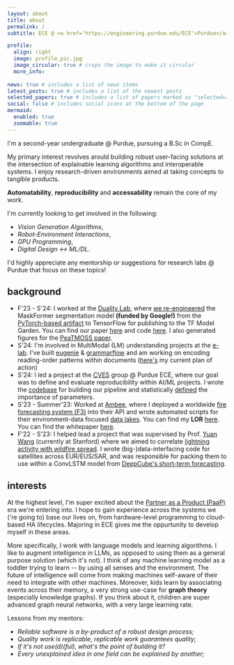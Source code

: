 ```yaml
---
layout: about
title: about
permalink: /
subtitle: ECE @ <a href='https://engineering.purdue.edu/ECE'>Purdue</a> | AI Engineer/Researcher

profile:
  align: right
  image: profile_pic.jpg
  image_circular: true # crops the image to make it circular
  more_info: 
  
news: true # includes a list of news items
latest_posts: true # includes a list of the newest posts
selected_papers: true # includes a list of papers marked as "selected={true}"
social: false # includes social icons at the bottom of the page
mermaid:
  enabled: true
  zoomable: true 
---
```


I'm a second-year undergraduate @ Purdue, pursuing a B.Sc in CompE.

My primary interest revolves arould building robust user-facing solutions at the intersection of explainable learning algorithms and interoperable systems. I enjoy research-driven environments aimed at taking concepts to tangible products. 

<b>Automatability</b>, <b>reproducibility</b> and <b>accessability</b> remain the core of my work. 

I'm currently looking to get involved in the following: 
- *Vision Generation Algorithms*, 
- *Robot-Environment Interactions*, 
- *GPU Programming*, 
- *Digital Design ↔️ ML/DL*. 

I'd highly appreciate any mentorship or suggestions for research labs @ Purdue that focus on these topics!

## background 

* F'23 - S'24: I worked at the [Duality Lab](https://davisjam.github.io/), where [we re-engineered](https://akshathraghav.github.io/projects/maskformer/) the MaskFormer segmentation model **(funded by Google!)** from the [PyTorch-based artifact](https://github.com/facebookresearch/MaskFormer) to TensorFlow for publishing to the TF Model Garden. You can find our paper [here]() and code [here](https://github.com/PurdueDualityLab/tf-maskformer/tree/PR_Draft/models/official/projects/maskformer). I also generated figures for the [PeaTMOSS paper](https://arxiv.org/pdf/2402.00699.pdf).
* S'24: I'm involved in MultiModal (LM) understanding projects at the [e-lab](https://e-lab.github.io/). I've built [eugenie](https://akshathraghav.github.io/projects/eugenie/) & [grammarflow](https://github.com/e-lab/SyntaxShaper/tree/main) and am working on encoding reading-order patterns within documents ([here's](https://drive.google.com/file/d/1x1IE_1NT-UAO7bFtoc_bPNJgqQFA1AXK/view?usp=sharing) my current plan of action)
* S'24: I led a project at the [CVES](https://yhlu.net/research.html) group @ Purdue ECE, where our goal was to define and evaluate reproducibility within AI/ML projects. I wrote the [codebase](https://github.com/AkshathRaghav/RAIS) for building our pipeline and statistically [defined](https://akshathraghav.github.io/projects/rais/) the importance of parameters. 
* S'23 - Summer'23: Worked at [Ambee](https://www.getambee.com/), where I deployed a worldwide [fire forecasting system (F3)](https://akshathraghav.github.io/projects/ambee/) into their API and wrote automated scripts for their environment-data focused [data lakes](https://www.getambee.com/api-documentation). You can find my **LOR** [here](https://akshathraghav.github.io/assets/pdf/AkshathRaghavR_LOR_Ambee.pdf). You can find the whitepaper [here](https://www.researchgate.net/publication/372769364_Time-Driven_Fire_Risk_Forecasting_Leveraging_Historical_Trends_for_Enhanced_Seasonal_Modeling). 
* F'22 - S'23: I helped lead a project that was supervised by Prof. [Yuan Wang](https://wang-lab.stanford.edu/people/yuan-wang) (currently at Stanford) where we aimed to correlate [lightning activity with wildfire spread](https://akshathraghav.github.io/projects/lwl/). I wrote (big-)data-interfacing code for satellites across EUR/EUS/SAR, and was responsible for packing them to use within a ConvLSTM model from [DeepCube's short-term forecasting](https://github.com/DeepCube-org/uc3-public-notebooks/blob/main/3_UC3_DL_models_XAI.ipynb).

## interests

At the highest level, I'm super excited about the [Partner as a Product (PaaP)](https://uxdesign.cc/this-is-the-moment-to-reinvent-your-product-1ee084e38ab1) era we're entering into. I hope to gain experience across the systems we ('re going to) base our lives on, from hardware-level programming to cloud-based HA lifecycles. Majoring in ECE gives me the oppurtunity to develop myself in these areas. 

More specifically, I work with language models and learning algorithms. I like to augment intelligence in LLMs, as opposed to using them as a general purpose solution (which it's not). I think of any machine learning model as a toddler trying to learn -- by using all senses and the environment. The future of intelligence will come from making machines self-aware of their need to integrate with other machines. Moreover, kids learn by associating events across their memory, a very strong use-case for **graph theory** (especially knowledge graphs). If you think about it, children are super advanced graph neural networks, with a very large learning rate.  

<!-- Going forward, I aim to specialize in the art of **solution-building**, by bridging happening research with dynamic market needs. My approach involves deep-diving into research to understand core principles thoroughly and then 'swimming' across to explore its applications, ensuring my projects are both **fundamentally robust and practically relevant**. -->

Lessons from my mentors: 
- *Reliable software is a by-product of a robust design process;*
- *Quality work is replicable, replicable work guarantees quality;*
- *If it's not use(d)(ful), what's the point of building it?*
- *Every unexplained idea in one field can be explained by another;*

